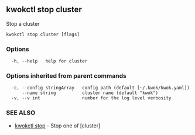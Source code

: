 ## kwokctl stop cluster

Stop a cluster

```
kwokctl stop cluster [flags]
```

### Options

```
  -h, --help   help for cluster
```

### Options inherited from parent commands

```
  -c, --config stringArray   config path (default [~/.kwok/kwok.yaml])
      --name string          cluster name (default "kwok")
  -v, --v int                number for the log level verbosity
```

### SEE ALSO

* [kwokctl stop](kwokctl_stop.md)	 - Stop one of [cluster]

